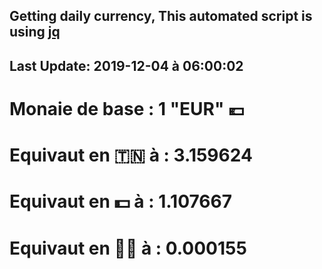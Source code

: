 ## Getting daily currency, This automated script is using [jq](https://stedolan.github.io/jq/)
## Last Update:  2019-12-04 à 06:00:02
 # Monaie de base : 1 "EUR" 💶 
 # Equivaut en 🇹🇳 à :  3.159624 
 # Equivaut en 💵 à : 1.107667
 # Equivaut en 🐱‍💻 à :  0.000155
